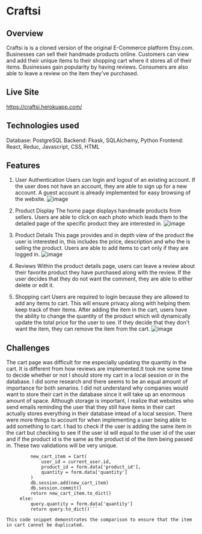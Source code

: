 # Craftsi

## Overview

   Craftsi is is a cloned version of the original E-Commerce platform Etsy.com. Businesses can sell their handmade products online. Customers can view and add their unique items to their shopping cart where it stores all of their items. Businesses gain popularity by having reviews. Consumers are also able to leave a review on the item they've purchased.

## Live Site

https://craftsi.herokuapp.com/


## Technologies used

Database: PostgreSQL
Backend: Fkask, SQLAlchemy, Python
Frontend: React, Reduc, Javascript, CSS, HTML

## Features
1. User Authentication
   Users can login and logout of an existing account. If the user does not have an account, they are able to sign  up for a new account. A guest account is already implemented for easy browsing of the website.
   ![image](https://user-images.githubusercontent.com/85082899/139649469-1703fd74-4b2d-4cfa-af90-2098a9f320ea.png)


2. Product Display
   The home page displays handmade products from sellers. Users are able to click on each photo which leads them    to the detailed page of the specific product they are interested in.
   ![image](https://user-images.githubusercontent.com/85082899/139649011-b5979b66-3478-4115-a28d-08c6f97f654d.png)


3. Product Details
   This page provides and in depth view of the product the user is interested in, this includes the price, description and who the is selling the product. Users are able to add items to cart only if they are logged in.
   ![image](https://user-images.githubusercontent.com/85082899/139649187-0b58cb7a-3680-4bf5-a0c3-c55533bb4d63.png)
 
4. Reviews 
    Within the product details page, users can leave a review about their favorite product they have purchased along with the review. If the user decides that they do not want the comment, they are able to either delete or edit it.

5. Shopping cart
   Users are required to login because they are allowed to add any items to cart. This will ensure privacy along with helping them keep track of their items. After adding the item in the cart, users have the ability to change the quantity of the product which will dynamically update the total price for the user to see. If they decide that they don't want the item, they can remove the item from the cart.
   ![image](https://user-images.githubusercontent.com/85082899/139649290-e9576669-680c-4b1e-8186-2b027c1770c8.png)

## Challenges
   The cart page was difficult for me especially updating the quantity in the cart. It is different from how reviews are implemented.It took me some time to decide whether or not I should store my cart in a local session or in the database. I did some research and there seems to be an equal amount of importance for both senarios. I did not understand why companies would want to store their cart in the database since it will take up an enormous amount of space. Although storage is important, I realize that websites who send emails reminding the user that they still have items in their cart actually stores everything in their database intead of a local session. There were more things to account for when implementing a user being able to add something to cart. I had to check if the user is adding the same item in the cart but checking to see if the user id will equal to the user id of the user and if the product id is the same as the product id of the item being passed in. These two validations will be very unique.
   ```if not query:
            new_cart_item = Cart(
                user_id = current_user.id,
                product_id = form.data['product_id'],
                quantity = form.data['quantity']
            )
            db.session.add(new_cart_item)
            db.session.commit()
            return new_cart_item.to_dict()
        else:
            query.quantity = form.data['quantity']
            return query.to_dict()```
           
This code snippet demonstrates the comparison to ensure that the item in cart cannot be duplicated.
